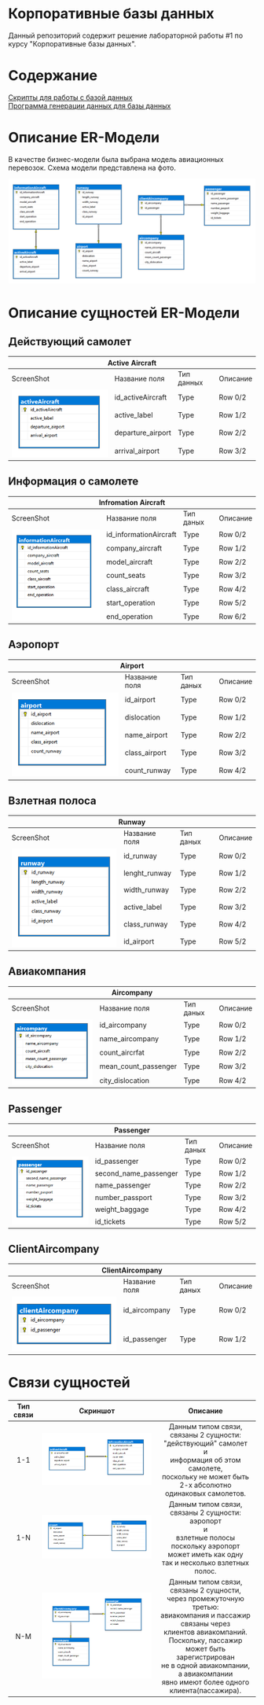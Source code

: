 # Корпоративные базы данных

Данный репозиторий содержит решение лабораторной работы #1 по курсу "Корпоративные базы данных".

# Содержание

[Скрипты для работы с базой данных](https://github.com/Black-Viking-63/EnterpriseDataBase/tree/main/scripts)  
[Программа генерации данных для базы данных](https://github.com/Black-Viking-63/EnterpriseDataBase/tree/main/programm/ConsoleApp2)

# Описание ER-Модели
В качестве бизнес-модели была выбрана модель авиационных перевозок. Схема модели представлена на фото.    

![Screenshot](images/scheme.PNG)

# Описание сущностей ER-Модели
## Действующий самолет
<table>
    <thead>
        <tr>
            <th colspan =4>Active Aircraft</th>
        </tr>
    </thead>
    <tbody>
        <tr>
            <td>ScreenShot</td>
            <td>Название поля</td>
            <td>Тип данных</td>
            <td>Описание</td>
        </tr>
        <tr>
            <td rowspan=5> <img src="images/activeAircraft.PNG"/> </td>
            <td>id_activeAircraft</td>
            <td>Type</td>
            <td>Row 0/2</td>
        </tr>
        <tr>
            <td>active_label</td>
            <td>Type</td>
            <td>Row 1/2</td>
        </tr>
        <tr>
            <td>departure_airport</td>
            <td>Type</td>
            <td>Row 2/2</td>
        </tr>
        <tr>
            <td>arrival_airport</td>
            <td>Type</td>
            <td>Row 3/2</td>
        </tr>       
    </tbody>
</table>


## Информация о самолете
<table>
    <thead>
        <tr>
            <th colspan =4>Infromation Aircraft</th>            
        </tr>
    </thead>
    <tbody>
        <tr>
            <td>ScreenShot</td>
            <td>Название поля</td>
            <td>Тип даных</td>
            <td>Описание</td>
        </tr>
        <tr>
            <td rowspan=7><img src="images/informationAircraft.PNG"/> </td>
            <td>id_informationAircraft</td>
            <td>Type</td>
            <td>Row 0/2</td>
        </tr>
        <tr>
            <td>company_aircraft</td>
            <td>Type</td>
            <td>Row 1/2</td>
        </tr>
        <tr>
            <td>model_aircraft</td>
            <td>Type</td>
            <td>Row 2/2</td>
        </tr>
        <tr>
            <td>count_seats</td>
            <td>Type</td>
            <td>Row 3/2</td>
        </tr>      
        <tr>
            <td>class_aircraft</td>
            <td>Type</td>
            <td>Row 4/2</td>
        </tr> 
        <tr>
            <td>start_operation</td>
            <td>Type</td>
            <td>Row 5/2</td>
        </tr> 
        <tr>
            <td>end_operation</td>
            <td>Type</td>
            <td>Row 6/2</td>
        </tr> 
    </tbody>
</table>  


## Аэропорт
<table>
    <thead>
        <tr>
            <th colspan =4>Airport</th>            
        </tr>
    </thead>
    <tbody>
        <tr>
            <td>ScreenShot</td>
            <td>Название поля</td>
            <td>Тип даных</td>
            <td>Описание</td>
        </tr>
        <tr>
            <td rowspan=5><img src="images/airport.PNG"/> </td>
            <td>id_airport</td>
            <td>Type</td>
            <td>Row 0/2</td>
        </tr>
        <tr>
            <td>dislocation</td>
            <td>Type</td>
            <td>Row 1/2</td>
        </tr>
        <tr>
            <td>name_airport</td>
            <td>Type</td>
            <td>Row 2/2</td>
        </tr>
        <tr>
            <td>class_airport</td>
            <td>Type</td>
            <td>Row 3/2</td>
        </tr>      
        <tr>
            <td>count_runway</td>
            <td>Type</td>
            <td>Row 4/2</td>
        </tr> 
    </tbody>
</table>  

## Взлетная полоса

<table>
    <thead>
        <tr>
            <th colspan =4>Runway</th>            
        </tr>
    </thead>
    <tbody>
        <tr>
            <td>ScreenShot</td>
            <td>Название поля</td>
            <td>Тип даных</td>
            <td>Описание</td>
        </tr>
        <tr>
            <td rowspan=6><img src="images/runway.PNG"/> </td>
            <td>id_runway</td>
            <td>Type</td>
            <td>Row 0/2</td>
        </tr>
        <tr>
            <td>lenght_runway</td>
            <td>Type</td>
            <td>Row 1/2</td>
        </tr>
        <tr>
            <td>width_runway</td>
            <td>Type</td>
            <td>Row 2/2</td>
        </tr>
        <tr>
            <td>active_label</td>
            <td>Type</td>
            <td>Row 3/2</td>
        </tr>      
        <tr>
            <td>class_runway</td>
            <td>Type</td>
            <td>Row 4/2</td>
        </tr> 
        <tr>
            <td>id_airport</td>
            <td>Type</td>
            <td>Row 5/2</td>
        </tr> 
    </tbody>
</table>  

## Авиакомпания

<table>
    <thead>
        <tr>
            <th colspan =4>Aircompany</th>            
        </tr>
    </thead>
    <tbody>
        <tr>
            <td>ScreenShot</td>
            <td>Название поля</td>
            <td>Тип даных</td>
            <td>Описание</td>
        </tr>
        <tr>
            <td rowspan=5><img src="images/aircompany.PNG"/> </td>
            <td>id_aircompany</td>
            <td>Type</td>
            <td>Row 0/2</td>
        </tr>
        <tr>
            <td>name_aircompany</td>
            <td>Type</td>
            <td>Row 1/2</td>
        </tr>
        <tr>
            <td>count_aircrfat</td>
            <td>Type</td>
            <td>Row 2/2</td>
        </tr>
        <tr>
            <td>mean_count_passenger</td>
            <td>Type</td>
            <td>Row 3/2</td>
        </tr>      
        <tr>
            <td>city_dislocation</td>
            <td>Type</td>
            <td>Row 4/2</td>
        </tr> 
    </tbody>
</table>  

## Passenger

<table>
    <thead>
        <tr>
            <th colspan =4>Passenger</th>            
        </tr>
    </thead>
    <tbody>
        <tr>
            <td>ScreenShot</td>
            <td>Название поля</td>
            <td>Тип даных</td>
            <td>Описание</td>
        </tr>
        <tr>
            <td rowspan=6><img src="images/passenger.PNG"/> </td>
            <td>id_passenger</td>
            <td>Type</td>
            <td>Row 0/2</td>
        </tr>
        <tr>
            <td>second_name_passenger</td>
            <td>Type</td>
            <td>Row 1/2</td>
        </tr>
        <tr>
            <td>name_passenger</td>
            <td>Type</td>
            <td>Row 2/2</td>
        </tr>
        <tr>
            <td>number_passport</td>
            <td>Type</td>
            <td>Row 3/2</td>
        </tr>      
        <tr>
            <td>weight_baggage</td>
            <td>Type</td>
            <td>Row 4/2</td>
        </tr> 
                <tr>
            <td>id_tickets</td>
            <td>Type</td>
            <td>Row 5/2</td>
        </tr> 
    </tbody>
</table>  

## ClientAircompany

<table>
    <thead>
        <tr>
            <th colspan =4>ClientAircompany</th>            
        </tr>
    </thead>
    <tbody>
        <tr>
            <td>ScreenShot</td>
            <td>Название поля</td>
            <td>Тип даных</td>
            <td>Описание</td>
        </tr>
        <tr>
            <td rowspan=6> <img src="images/clientAircompany.PNG"/> </td>
            <td>id_aircompany</td>
            <td>Type</td>
            <td>Row 0/2</td>
        </tr>
        <tr>
            <td>id_passenger</td>
            <td>Type</td>
            <td>Row 1/2</td>
        </tr>        
    </tbody>
</table>  

# Связи сущностей

| Тип связи | Скриншот | Описание |
|:---:|:---:|:---:|
| 1-1 | ![Screenshot](images/1-1.PNG) | Данным типом связи,</br>связаны 2 сущности:</br>"действующий" самолет</br>и</br>информация об этом самолете,</br>поскольку не может быть</br>2-х абсолютно одинаковых самолетов. |
| 1-N | ![Screenshot](images/1-N.PNG) | Данным типом связи,</br>связаны 2 сущности:</br>аэропорт</br>и</br>взлетные полосы</br>поскольку аэропорт</br>может иметь как одну</br>так и несколько взлетных полос. | 
| N-M | ![Screenshot](images/N-N.PNG) | Данным типом связи, связаны 2 сущности,</br>через промежуточную третью:</br>авиакомпания и пассажир</br>связаны через</br>клиентов авиакомпаний.</br> Поскольку, пассажир</br>может быть зарегистрирован</br>не в одной авиакомпании, а авиакомпании</br>явно имеют более одного клиента(пассажира). |
